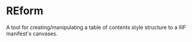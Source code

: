 # REform
A tool for creating/manipulating a table of contents style structure to a IIIF manifest's canvases.  
